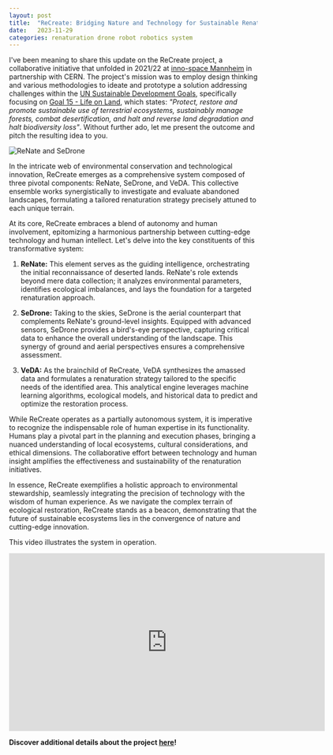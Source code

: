 ```yaml
---
layout: post
title:  "ReCreate: Bridging Nature and Technology for Sustainable Renaturation"
date:   2023-11-29
categories: renaturation drone robot robotics system
---
```


I've been meaning to share this update on the ReCreate project, a collaborative initiative that unfolded in 2021/22 at [inno-space Mannheim](https://inno-space.de/projects/gtg/) in partnership with CERN. The project's mission was to employ design thinking and various methodologies to ideate and prototype a solution addressing challenges within the [UN Sustainable Development Goals](https://sdgs.un.org/goals), specifically focusing on [Goal 15 - Life on Land](https://sdgs.un.org/goals/goal15), which states: *"Protect, restore and promote sustainable use of terrestrial ecosystems, sustainably manage forests, combat desertification, and halt and reverse land degradation and halt biodiversity loss"*. Without further ado, let me present the outcome and pitch the resulting idea to you.
<!--more-->
![ReNate and SeDrone](../assets/2023-11-30-recreate-renaturation-robotics/ReNate_and_SeDrone.jpg)

In the intricate web of environmental conservation and technological innovation, ReCreate emerges as a comprehensive system composed of three pivotal components: ReNate, SeDrone, and VeDA. This collective ensemble works synergistically to investigate and evaluate abandoned landscapes, formulating a tailored renaturation strategy precisely attuned to each unique terrain.

At its core, ReCreate embraces a blend of autonomy and human involvement, epitomizing a harmonious partnership between cutting-edge technology and human intellect. Let's delve into the key constituents of this transformative system:

1. **ReNate:** This element serves as the guiding intelligence, orchestrating the initial reconnaissance of deserted lands. ReNate's role extends beyond mere data collection; it analyzes environmental parameters, identifies ecological imbalances, and lays the foundation for a targeted renaturation approach.

2. **SeDrone:** Taking to the skies, SeDrone is the aerial counterpart that complements ReNate's ground-level insights. Equipped with advanced sensors, SeDrone provides a bird's-eye perspective, capturing critical data to enhance the overall understanding of the landscape. This synergy of ground and aerial perspectives ensures a comprehensive assessment.

3. **VeDA:** As the brainchild of ReCreate, VeDA synthesizes the amassed data and formulates a renaturation strategy tailored to the specific needs of the identified area. This analytical engine leverages machine learning algorithms, ecological models, and historical data to predict and optimize the restoration process.

While ReCreate operates as a partially autonomous system, it is imperative to recognize the indispensable role of human expertise in its functionality. Humans play a pivotal part in the planning and execution phases, bringing a nuanced understanding of local ecosystems, cultural considerations, and ethical dimensions. The collaborative effort between technology and human insight amplifies the effectiveness and sustainability of the renaturation initiatives.

In essence, ReCreate exemplifies a holistic approach to environmental stewardship, seamlessly integrating the precision of technology with the wisdom of human experience. As we navigate the complex terrain of ecological restoration, ReCreate stands as a beacon, demonstrating that the future of sustainable ecosystems lies in the convergence of nature and cutting-edge innovation.

This video illustrates the system in operation.

<iframe title="vimeo-player" src="https://player.vimeo.com/video/708193510?h=33977d2a6d" width="640" height="360" frameborder="0"    allowfullscreen></iframe>

**Discover additional details about the project [here](https://cbi.dfm.org.au/project/gtg/)!**

